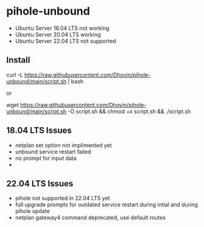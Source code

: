 # pihole-unbound

 * Ubuntu Server 18.04 LTS not working
 * Ubuntu Server 20.04 LTS working
 * Ubuntu Server 22.04 LTS not supported
 
## Install
 
 curl -L https://raw.githubusercontent.com/Dhovin/pihole-unbound/main/script.sh | bash
 
 or
 
 wget https://raw.githubusercontent.com/Dhovin/pihole-unbound/main/script.sh -O script.sh && chmod +x script.sh && ./script.sh

## 18.04 LTS Issues
 * netplan set option not implimented yet
 * unbound service restart failed
 * no prompt for input data
 * 

## 22.04 LTS Issues
 * pihole not supported in 22.04 LTS yet
 * full upgrade prompts for outdated service restart during intial and during pihole update
 * netplan gateway4 command deprecated, use default routes